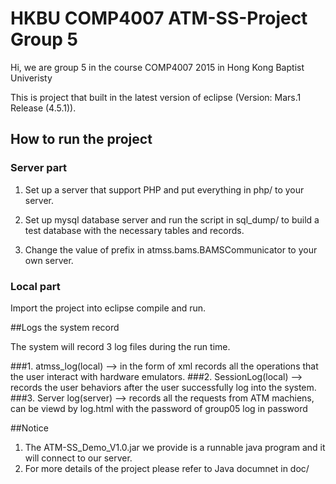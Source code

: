 # HKBU COMP4007 ATM-SS-Project Group 5

Hi, we are group 5 in the course COMP4007 2015 in Hong Kong Baptist Univeristy

This is project that built in the latest version of eclipse (Version: Mars.1 Release (4.5.1)).

## How to run the project
### Server part

1. Set up a server that support PHP and put everything in php/ to your server.

2. Set up mysql database server and run the script in sql_dump/ to build a test database with the necessary tables and records.

3. Change the value of prefix in atmss.bams.BAMSCommunicator to your own server.

### Local part

Import the project into eclipse compile and run.

##Logs the system record

The system will record 3 log files during the run time.

###1. atmss_log(local) --> in the form of xml records all the operations that the user interact with hardware emulators.
###2. SessionLog(local) --> records the user behaviors after the user successfully log into the system.
###3. Server log(server) --> records all the requests from ATM machiens, can be viewd by log.html with the password of group05 log in password

##Notice

1. The ATM-SS_Demo_V1.0.jar we provide is a runnable java program and it will connect to our server.
2. For more details of the project please refer to Java documnet in doc/